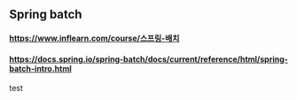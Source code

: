 ## Spring batch

#### https://www.inflearn.com/course/스프링-배치
#### https://docs.spring.io/spring-batch/docs/current/reference/html/spring-batch-intro.html

test
